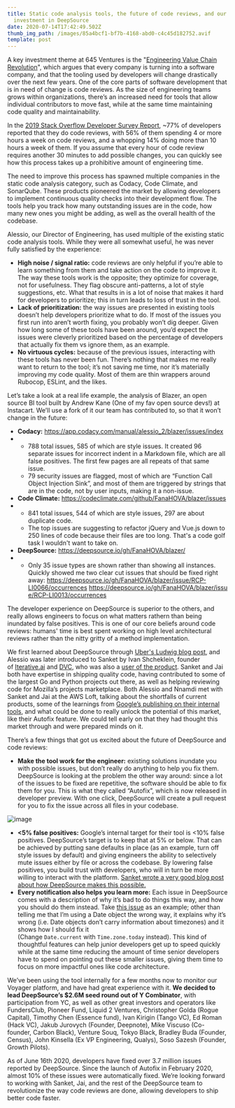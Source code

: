 ```yaml
---
title: Static code analysis tools, the future of code reviews, and our
  investment in DeepSource
date: 2020-07-14T17:42:49.502Z
thumb_img_path: /images/85a4bcf1-bf7b-4168-abd0-c4c45d182752.avif
template: post
---
```

A key investment theme at 645 Ventures is the "[Engineering Value Chain Revolution](https://645ventures.com/engineering-value-chain-revolution)", which argues that every company is turning into a software company, and that the tooling used by developers will change drastically over the next few years. One of the core parts of software development that is in need of change is code reviews. As the size of engineering teams grows within organizations, there’s an increased need for tools that allow individual contributors to move fast, while at the same time maintaining code quality and maintainability.

In the [2019 Stack Overflow Developer Survey Report](https://insights.stackoverflow.com/survey/2019#technology), ~77% of developers reported that they do code reviews, with 56% of them spending 4 or more hours a week on code reviews, and a whopping 14% doing more than 10 hours a week of them. If you assume that every hour of code review requires another 30 minutes to add possible changes, you can quickly see how this process takes up a prohibitive amount of engineering time.

The need to improve this process has spawned multiple companies in the static code analysis category, such as Codacy, Code Climate, and SonarQube. These products pioneered the market by allowing developers to implement continuous quality checks into their development flow. The tools help you track how many outstanding issues are in the code, how many new ones you might be adding, as well as the overall health of the codebase.

Alessio, our Director of Engineering, has used multiple of the existing static code analysis tools. While they were all somewhat useful, he was never fully satisfied by the experience:

* **High noise / signal ratio:** code reviews are only helpful if you’re able to learn something from them and take action on the code to improve it. The way these tools work is the opposite; they optimize for coverage, not for usefulness. They flag obscure anti-patterns, a lot of style suggestions, etc. What that results in is a lot of noise that makes it hard for developers to prioritize; this in turn leads to loss of trust in the tool.
* **Lack of prioritization:** the way issues are presented in existing tools doesn’t help developers prioritize what to do. If most of the issues you first run into aren’t worth fixing, you probably won’t dig deeper. Given how long some of these tools have been around, you’d expect the issues were cleverly prioritized based on the percentage of developers that actually fix them vs ignore them, as an example.
* **No virtuous cycles:** because of the previous issues, interacting with these tools has never been fun. There’s nothing that makes me really want to return to the tool; it’s not saving me time, nor it’s materially improving my code quality. Most of them are thin wrappers around Rubocop, ESLint, and the likes.

Let’s take a look at a real life example, the analysis of Blazer, an open source BI tool built by Andrew Kane (One of my fav open source devs!) at Instacart. We’ll use a fork of it our team has contributed to, so that it won’t change in the future:

* **Codacy:** <https://app.codacy.com/manual/alessio_2/blazer/issues/index>
* * 788 total issues, 585 of which are style issues. It created 96 separate issues for incorrect indent in a Markdown file, which are all false positives. The first few pages are all repeats of that same issue.
  * 79 security issues are flagged, most of which are “Function Call Object Injection Sink”, and most of them are triggered by strings that are in the code, not by user inputs, making it a non-issue.
* **Code Climate:** <https://codeclimate.com/github/FanaHOVA/blazer/issues>
* * 841 total issues, 544 of which are style issues, 297 are about duplicate code.
  * The top issues are suggesting to refactor jQuery and Vue.js down to 250 lines of code because their files are too long. That's a code golf task I wouldn't want to take on.
* **DeepSource:** <https://deepsource.io/gh/FanaHOVA/blazer/>
* * Only 35 issue types are shown rather than showing all instances. Quickly showed me two clear cut issues that should be fixed right away: <https://deepsource.io/gh/FanaHOVA/blazer/issue/RCP-LI0066/occurrences> <https://deepsource.io/gh/FanaHOVA/blazer/issue/RCP-LI0013/occurrences>

The developer experience on DeepSource is superior to the others, and really allows engineers to focus on what matters rathern than being inundated by false positives. This is one of our core beliefs around code reviews: humans' time is best spent working on high level architectural reviews rather than the nitty gritty of a method implementation.

We first learned about DeepSource through [Uber's Ludwig blog post](https://eng.uber.com/ludwig-v0-2/), and Alessio was later introduced to Sanket by Ivan Shcheklein, founder of [Iterative.ai](https://iterative.ai/) and [DVC](http://dvc.org/), who was also a [user of the product](https://deepsource.io/customers/dvc/). Sanket and Jai both have expertise in shipping quality code, having contributed to some of the largest Go and Python projects out there, as well as helping reviewing code for Mozilla’s projects marketplace. Both Alessio and Nnamdi met with Sanket and Jai at the AWS Loft, talking about the shortfalls of current products, some of the learnings from [Google’s publishing on their internal tools](https://cacm.acm.org/magazines/2018/4/226371-lessons-from-building-static-analysis-tools-at-google/fulltext), and what could be done to really unlock the potential of this market, like their Autofix feature. We could tell early on that they had thought this market through and were prepared minds on it.

There’s a few things that got us excited about the future of DeepSource and code reviews:

* **Make the tool work for the engineer:** existing solutions inundate you with possible issues, but don’t really do anything to help you fix them. DeepSource is looking at the problem the other way around: since a lot of the issues to be fixed are repetitive, the software should be able to fix them for you. This is what they called “Autofix”, which is now released in developer preview. With one click, DeepSource will create a pull request for you to fix the issue across all files in your codebase.

![image](https://super-static-assets.s3.amazonaws.com/673266ec-288a-4ac9-b926-e414026b82f1/images/008adf59-05c7-4ed6-bacd-359a5577986b.png?w=1500)

* **<5% false positives:** Google’s internal target for their tool is <10% false positives. DeepSource’s target is to keep that at 5% or below. That can be achieved by putting sane defaults in place (as an example, turn off style issues by default) and giving engineers the ability to selectively mute issues either by file or across the codebase. By lowering false positives, you build trust with developers, who will in turn be more willing to interact with the platform. [Sanket wrote a very good blog post about how DeepSource makes this possible.](https://deepsource.io/blog/how-deepsource-ensures-less-false-positives/)
* **Every notification also helps you learn more:** Each issue in DeepSource comes with a description of why it’s bad to do things this way, and how you should do them instead. Take [this issue](https://deepsource.io/gh/FanaHOVA/blazer/issue/RCP-RL0014/description) as an example; other than telling me that I’m using a Date object the wrong way, it explains why it’s wrong (i.e. Date objects don’t carry information about timezones) and it shows how I should fix it (Change `Date.current` with `Time.zone.today` instead). This kind of thoughtful features can help junior developers get up to speed quickly while at the same time reducing the amount of time senior developers have to spend on pointing out these smaller issues, giving them time to focus on more impactful ones like code architecture.

We’ve been using the tool internally for a few months now to monitor our Voyager platform, and have had great experience with it. **We decided to lead DeepSource’s $2.6M seed round out of Y Combinator**, with participation from YC, as well as other great investors and operators like FundersClub, Pioneer Fund, Liquid 2 Ventures, Christopher Golda (Rogue Capital), Timothy Chen (Essence fund), Ivan Kirigin (Tango VC), Ed Roman (Hack VC), Jakub Jurovych (Founder, Deepnote), Mike Viscuso (Co-founder, Carbon Black), Venture Souq, Tokyo Black, Bradley Buda (Founder, Census), John Kinsella (Ex VP Engineering, Qualys), Soso Sazesh (Founder, Growth Pilots).

As of June 16th 2020, developers have fixed over 3.7 million issues reported by DeepSource. Since the launch of Autofix in February 2020, almost 10% of these issues were automatically fixed. We’re looking forward to working with Sanket, Jai, and the rest of the DeepSource team to revolutionize the way code reviews are done, allowing developers to ship better code faster.